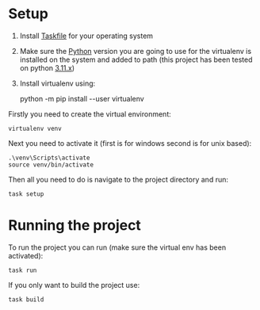 # Setup

1) Install [Taskfile](https://taskfile.dev/installation/) for your operating system

2) Make sure the [Python](https://www.python.org/downloads/) version you are going to use for the virtualenv is installed on the system and added to path (this project has been tested on python [3.11.x](https://www.python.org/downloads/release/python-3119/))

3) Install virtualenv using:

    python -m pip install --user virtualenv

Firstly you need to create the virtual environment:

    virtualenv venv

Next you need to activate it (first is for windows second is for unix based):

    .\venv\Scripts\activate
    source venv/bin/activate

Then all you need to do is navigate to the project directory and run:

    task setup

# Running the project

To run the project you can run (make sure the virtual env has been activated):

    task run

If you only want to build the project use:

    task build
